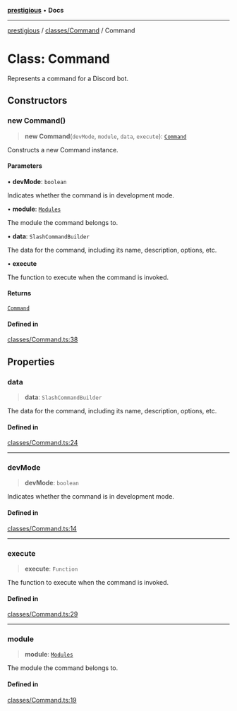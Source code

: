 [**prestigious**](../../../README.md) • **Docs**

***

[prestigious](../../../README.md) / [classes/Command](../README.md) / Command

# Class: Command

Represents a command for a Discord bot.

## Constructors

### new Command()

> **new Command**(`devMode`, `module`, `data`, `execute`): [`Command`](Command.md)

Constructs a new Command instance.

#### Parameters

• **devMode**: `boolean`

Indicates whether the command is in development mode.

• **module**: [`Modules`](../../../enums/Modules/enumerations/Modules.md)

The module the command belongs to.

• **data**: `SlashCommandBuilder`

The data for the command, including its name, description, options, etc.

• **execute**

The function to execute when the command is invoked.

#### Returns

[`Command`](Command.md)

#### Defined in

[classes/Command.ts:38](https://github.com/LightBlueGamer/Prestigious/blob/0cab475f7a09d3ad5cc01bbd453a1ccfa07d4865/src/lib/classes/Command.ts#L38)

## Properties

### data

> **data**: `SlashCommandBuilder`

The data for the command, including its name, description, options, etc.

#### Defined in

[classes/Command.ts:24](https://github.com/LightBlueGamer/Prestigious/blob/0cab475f7a09d3ad5cc01bbd453a1ccfa07d4865/src/lib/classes/Command.ts#L24)

***

### devMode

> **devMode**: `boolean`

Indicates whether the command is in development mode.

#### Defined in

[classes/Command.ts:14](https://github.com/LightBlueGamer/Prestigious/blob/0cab475f7a09d3ad5cc01bbd453a1ccfa07d4865/src/lib/classes/Command.ts#L14)

***

### execute

> **execute**: `Function`

The function to execute when the command is invoked.

#### Defined in

[classes/Command.ts:29](https://github.com/LightBlueGamer/Prestigious/blob/0cab475f7a09d3ad5cc01bbd453a1ccfa07d4865/src/lib/classes/Command.ts#L29)

***

### module

> **module**: [`Modules`](../../../enums/Modules/enumerations/Modules.md)

The module the command belongs to.

#### Defined in

[classes/Command.ts:19](https://github.com/LightBlueGamer/Prestigious/blob/0cab475f7a09d3ad5cc01bbd453a1ccfa07d4865/src/lib/classes/Command.ts#L19)

